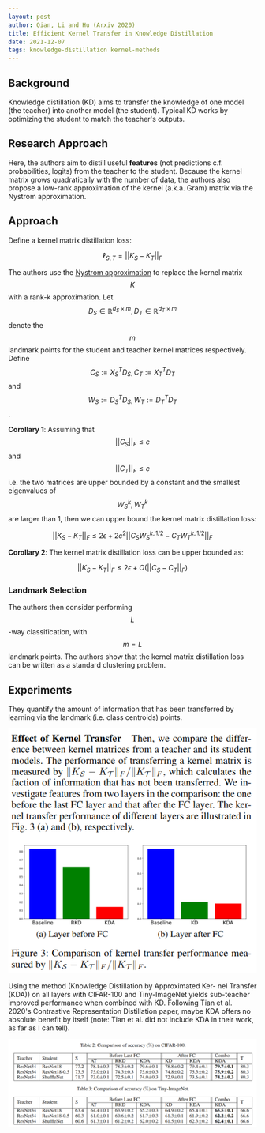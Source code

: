 ```yaml
---
layout: post
author: Qian, Li and Hu (Arxiv 2020)
title: Efficient Kernel Transfer in Knowledge Distillation
date: 2021-12-07
tags: knowledge-distillation kernel-methods
---
```


## Background

Knowledge distillation (KD) aims to transfer the knowledge of one model (the teacher)
into another model (the student). Typical KD works by optimizing the student to
match the teacher's outputs.

## Research Approach

Here, the authors aim to distill useful **features** (not predictions c.f. probabilities, logits)
from the teacher to the student. Because the kernel matrix grows quadratically with the
number of data, the authors also propose a low-rank approximation of the kernel (a.k.a. Gram) matrix
via the Nystrom approximation.


## Approach

Define a kernel matrix distillation loss:

$$\ell_{S, T} = \lvert \lvert K_S - K_T \lvert \lvert_F$$

The authors use the [Nystrom approximation](/content/learning/kernel_methods/nystrom_method.md)
to replace the kernel matrix $$K$$ with a rank-k approximation. Let $$D_S \in \mathbb{R}^{d_S \times m},
D_T \in \mathbb{R}^{d_T \times m}$$ denote the $$m$$ landmark points for the student and teacher
kernel matrices respectively. Define $$C_S := X_S^T D_S, C_T := X_T^T D_T$$ and $$W_S := D_S^T D_S, W_T
:= D_T^T D_T$$.

__Corollary 1__: Assuming that $$\lvert \lvert C_S \lvert \lvert_F \leq c$$ and $$\lvert \lvert C_T \lvert \lvert_F \leq c$$
i.e. the two matrices are upper bounded by a constant and the smallest eigenvalues of $$W_S^k, W_T^k$$
are larger than 1, then we can upper bound the kernel matrix distillation loss:

$$\lvert \lvert K_S - K_T \lvert \lvert_F \leq 2 \epsilon + 2 c^2 \lvert \lvert C_S W_S^{k, 1/2} - C_T W_T^{k, 1/2} \lvert \lvert_F $$


__Corollary 2__: The kernel matrix distillation loss can be upper bounded as:

$$\lvert \lvert K_S - K_T \lvert \lvert_F \leq 2 \epsilon + O(\lvert \lvert C_S - C_T \lvert \lvert_F) $$


### Landmark Selection

The authors then consider performing $$L$$-way classification, with $$m = L$$ landmark points. The authors
show that the kernel matrix distillation loss can be written as a standard clustering problem.

## Experiments

They quantify the amount of information that has been transferred by learning via the
landmark (i.e. class centroids) points.

![img.png](qian_arxiv_2020_kernel_transfer_knowledge_distillation/3.png)

Using the method (Knowledge Distillation by Approximated Ker-
nel Transfer (KDA)) on all layers with CIFAR-100 and Tiny-ImageNet yields sub-teacher improved performance
when combined with KD. Following Tian et al. 2020's Contrastive Representation Distillation paper, maybe KDA offers
no absolute benefit by itself (note: Tian et al. did not include KDA in their work, as far as I can tell).

![img.png](qian_arxiv_2020_kernel_transfer_knowledge_distillation/table23.png)